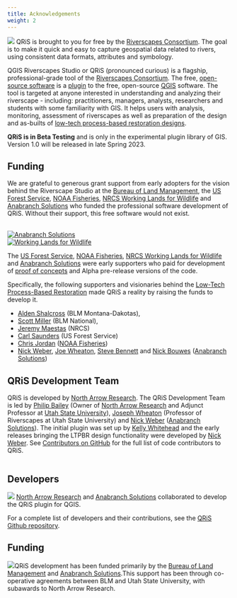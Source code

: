 ```yaml
---
title: Acknowledgements
weight: 2
---
```


<a href="http://riverscapes.net"><img class="float-left" src="https://rave.riverscapes.net/assets/images/logos/RC_Black.png"></a> QRiS is brought to you for free by the [Riverscapes Consortium](http://riverscapes.net). The goal is to make it quick and easy to capture geospatial data related to rivers, using consistent data formats, attributes and symbology.

QGIS Riverscapes Studio or QRiS (pronounced curious) is a flagship, professional-grade tool of the [Riverscapes Consortium](http://riverscapes.net). The free, [open-source software](https://github.com/Riverscapes/QRiS) is a [plugin](https://plugins.qgis.org/) to the free, open-source [QGIS](https://plugins.qgis.org/) software. The tool is targeted at anyone interested in understanding and analyzing their riverscape - including:  practitioners, managers, analysts, researchers and students with some familiarity with GIS. It helps users with analysis, monitoring, assessment of riverscapes as well as preparation of the design and as-builts of [low-tech process-based restoration designs](http://lowtechpbr.restoration.usu.edu/resources/Topics/04_Design/). 

**QRiS is in Beta Testing** and is only in the experimental plugin library of GIS. Version 1.0 will be released in late Spring 2023.

## Funding

We are grateful to generous grant support from early adopters for the vision behind the Riverscape Studio at the [Bureau of Land Management](https://www.blm.gov/programs/aquatics), the [US Forest Service](https://www.fs.usda.gov/detail/r4/landmanagement/resourcemanagement/?cid=stelprd3845865), [NOAA Fisheries](https://www.fisheries.noaa.gov/about/northwest-fisheries-science-center), [NRCS Working Lands for Wildlife](https://www.nrcs.usda.gov/wps/portal/nrcs/detail/national/programs/initiatives/?cid=stelprdb1046975) and [Anabranch Solutions](https://anabranchsolutons.com) who funded the professional software development of QRiS.  Without their support, this free software would not exist.

<div align="center">
  <div class="columns small-6">
    <a href="https://www.blm.gov/programs/aquatics"><img src="{{ site.baseurl }}/assets/images/logos/blm.png" alt=""></a>
  </div>
  <div class="columns small-6" align="middle">
    <a href="https://www.fs.usda.gov/detail/r4/landmanagement/resourcemanagement/?cid=stelprd3845865"><img src="{{ site.baseurl }}/assets/images/logos/USFS.png" alt=""></a>
  </div> 
<div class="columns small-6" align="middle">
    <a href="https://www.fisheries.noaa.gov/about/northwest-fisheries-science-center"><img src="{{ site.baseurl }}/assets/images/logos/NOAA.png" alt=""></a>
  </div> 
</div><br>
<div align="center">
  <div class="columns small-6">
    <a href="https://www.anabranchsolutions.com"><img src="{{ site.baseurl }}/assets/images/logos/Anabranch_Horizontal.png" alt="Anabranch Solutions"></a>
  </div>
  <div class="columns small-6" align="middle">
    <a href="https://www.nrcs.usda.gov/wps/portal/nrcs/detail/national/programs/initiatives/?cid=stelprdb1046975"><img src="{{ site.baseurl }}/assets/images/logos/USDA.png" alt=""></a>
  </div> 
  <div class="columns small-6" align="middle">
    <a href="https://www.nrcs.usda.gov/wps/portal/nrcs/detail/national/programs/initiatives/?cid=stelprdb1046975"><img src="{{ site.baseurl }}/assets/images/logos/WLFW.png" alt="Working Lands for Wildlife"></a>
  </div> 
</div>

The [US Forest Service](https://www.fs.usda.gov/detail/r4/landmanagement/resourcemanagement/?cid=stelprd3845865), [NOAA Fisheries](https://www.fisheries.noaa.gov/about/northwest-fisheries-science-center), [NRCS Working Lands for Wildlife](https://www.nrcs.usda.gov/wps/portal/nrcs/detail/national/programs/initiatives/?cid=stelprdb1046975) and [Anabranch Solutions](https://anabranchsolutons.com) were early supporters who paid for development of [proof of concepts](https://riverscapes.net/Tools/discrimination.html#tool-grade) and Alpha pre-release versions of the code.  


Specifically, the following supporters and visionaries behind the [Low-Tech Process-Based Restoration](http://lowtechpbr.restoration.usu.edu/) made QRiS a reality by raising the funds to develop it.
-  [Alden Shalcross](https://www.researchgate.net/profile/Alden-Shallcross) (BLM Montana-Dakotas),
-  [Scott Miller](https://scholar.google.com/citations?user=JsXtmykAAAAJ&hl=en) (BLM National), 
-  [Jeremy Maestas](https://www.researchgate.net/profile/Jeremy_Maestas) (NRCS)
-  [Carl Saunders](https://www.researchgate.net/profile/W-Saunders)   (US Forest Service)
-  [Chris Jordan](https://www.researchgate.net/profile/Chris-Jordan-7) ([NOAA Fisheries](https://www.fisheries.noaa.gov/about/northwest-fisheries-science-center))
-  [Nick Weber](https://www.researchgate.net/profile/Nick_Weber2), [Joe Wheaton](https://www.researchgate.net/profile/Joseph_Wheaton), [Steve Bennett](https://www.researchgate.net/profile/Stephen_Bennett8) and [Nick Bouwes](https://www.researchgate.net/profile/Nick_Bouwes) ([Anabranch Solutions](https://anabranchsolutons.com))




## QRiS Development Team

QRiS is developed by [North Arrow Research](http://northarrowresearch.com). The QRiS Development Team is led by [Philip Bailey](https://www.researchgate.net/profile/Philip-Bailey-2) (Owner of [North Arrow Research](http://northarrowresearch.com) and Adjunct Professor at [Utah State University](https://qcnr.usu.edu/wats/)),  [Joseph Wheaton](http://joewheaton.org) (Professor of Riverscapes at Utah State University) and [Nick Weber](https://www.researchgate.net/profile/Nick_Weber2) ([Anabranch Solutions](http://anabranchsolutions.com)). The initial plugin was set up by [Kelly Whitehead](https://github.com/KellyMWhitehead) and the early releases bringing the LTPBR design functionality were developed by [Nick Weber](https://github.com/nick4rivers). See [Contributors on GitHub](https://github.com/Riverscapes/QRiS/graphs/contributors) for the full list of code contributors to QRiS. 


<div align="center">
  <div class="columns small-6">
    <a href="https://northarrowresearch.com/"><img src="{{ site.baseurl }}/assets/images/logos/NAR.png" alt=""></a>
  </div>
  <div class="columns small-6" align="middle">
    <a href="http://etal.usu.edu"><img src="{{ site.baseurl }}/assets/images/logos/USU.png" alt=""></a>
  </div> 
</div>

## Developers

<a href="https://northarrowresearch.com/"><img class="float-right" src="https://rave.riverscapes.net/assets/images/logos/NAR.png"></a> [North Arrow Research](https://northarrowresearch.com/) and [Anabranch Solutions](http://anabranchsolutions.com) collaborated to develop the QRiS plugin for QGIS.


For a complete list of developers and their contributions, see the [QRiS Github repository](https://github.com/Riverscapes/QRiS/graphs/contributors).

## Funding

<a href="https://www.blm.gov/montana-dakotas"><img  class="float-right" src="https://rave.riverscapes.net/assets/images/logos/blm.png"></a>QRiS development has been funded primarily by the [Bureau of Land Management](https://www.blm.gov/montana-dakotas) and [Anabranch Solutions](http://anabranchsolutions.com).This support has been through co-operative agreements between BLM and Utah State University, with subawards to North Arrow Research. 
